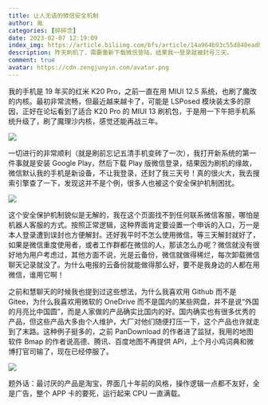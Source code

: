 ```yaml
---
title: 让人无语的微信安全机制
author: 胤
categories: [碎碎念]
date: 2023-02-07 12:19:09
index_img: https://article.biliimg.com/bfs/article/14a964b93c55d840eadb62d7bd80834bf8a3e4b9.png@500w.webp
description: 昨天刷机了，需要重新下载微信登陆，结果我一登录就被封号三天。
comment: true
avatar: https://cdn.zengjunyin.com/avatar.png
---
```


我的手机是 19 年买的红米 K20 Pro，之前一直在用 MIUI 12.5 系统，也刷了魔改的内核。最初非常流畅，但最近越来越卡了，可能是 LSPosed 模块装太多的原因，正好在论坛看到了适合 K20 Pro 的 MIUI 13 刷机包，于是用一下午把手机系统升级了，刷了魔理沙内核，感觉还能再战三年。

![](https://article.biliimg.com/bfs/article/7ab45426516004b54dc20cd234265c43f1a82237.png@800w_400h_1c.webp)

一切进行的非常顺利（就是刷前忘记五清手机变砖了一次），我打开新系统的第一件事就是安装 Google Play，然后下载 Play 版微信登录，结果因为刷机的缘故，微信默认我的手机是新设备，不让我登录，还封了我三天号！真的很火大，我去搜索引擎查了一下，发现这并不是个例，很多人也被这个安全保护机制困扰。

![](https://article.biliimg.com/bfs/article/54cfc52b953d4d9c709723a1756c0c2f06072406.jpg@800w_400h_1c.webp)

这个安全保护机制貌似是无解的，我在这个页面找不到任何联系微信客服，哪怕是机器人客服的方式。按照正常逻辑，这种界面肯定要设置一个申诉的入口，万一是本人登录遭到误封也方便解封。还好我平时不怎么使用微信，等三天解封就好了，如果是微信重度使用者，或者工作群都在微信的人，那该怎么办呢？微信就没有很好地为用户考虑过，其他方面不说，光是云备份，微信就做得稀烂，每次卸载微信聊天记录就没了。为什么电报的云备份就能做得那么好，要不是我身边的人都在用微信，谁用它啊！

之前和慧聊天的时候我也提到过这些想法，为什么我喜欢用 Github 而不是 Gitee，为什么我喜欢用微软的 OneDrive 而不是国内的某些网盘，并不是说“外国的月亮比中国圆”，而是人家做的产品确实比国内的好。国内确实也有很多优秀的产品，但这些产品大多由个人维护，大厂对他们随便打压一下，这个产品也许就走到了末路。这种例子挺多的，之前 PanDownload 的作者进了监狱，我用的地图软件 Bmap 的作者说高德、腾讯、百度地图不再提供 API，上个月小鸡词典和微博打官司输了，现在已经停服了。

![](https://article.biliimg.com/bfs/article/c519858d792bf15efbe4610d9fd7e9ba3355c1eb.png@800w_400h_1c.webp)

题外话：最讨厌的产品是淘宝，界面几十年前的风格，操作逻辑一点都不友好，全是广告，整个 APP 卡的要死，运行起来 CPU 一直满载。